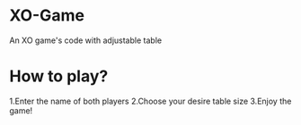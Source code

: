 # XO-Game
An XO game's code with adjustable table
# How to play?
1.Enter the name of both players
2.Choose your desire table size
3.Enjoy the game!
